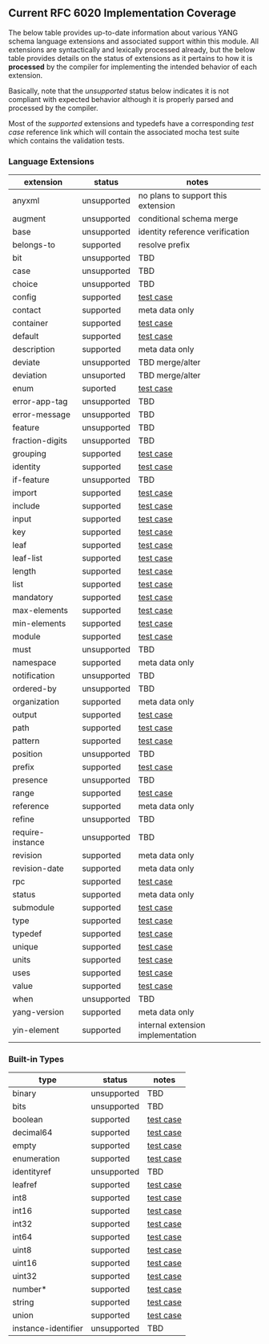 ## Current RFC 6020 Implementation Coverage

The below table provides up-to-date information about various YANG
schema language extensions and associated support within this module.
All extensions are syntactically and lexically processed already, but
the below table provides details on the status of extensions as it
pertains to how it is **processed** by the compiler for implementing
the intended behavior of each extension.

Basically, note that the *unsupported* status below indicates it is
not compliant with expected behavior although it is properly parsed
and processed by the compiler.

Most of the *supported* extensions and typedefs have a corresponding
*test case* reference link which will contain the associated mocha
test suite which contains the validation tests.

### Language Extensions

extension | status | notes
--- | --- | ---
anyxml | unsupported | no plans to support this extension
augment | unsupported | conditional schema merge
base | unsupported | identity reference verification
belongs-to | supported | resolve prefix
bit | unsupported | TBD
case | unsupported | TBD
choice | unsupported | TBD
config | supported |  [test case](./extensions/leaf.coffee)
contact | supported | meta data only
container | supported | [test case](./extensions/container.coffee)
default | supported | [test case](./extensions/leaf.coffee)
description | supported | meta data only
deviate | unsupported | TBD merge/alter
deviation | unsuported | TBD merge/alter
enum | suported | [test case](./extensions/type.coffee)
error-app-tag | unsupported | TBD
error-message | unsupported | TBD
feature | unsupported | TBD
fraction-digits | unsupported | TBD
grouping | supported | [test case](./extensions/grouping.coffee)
identity | supported | [test case](./extensions/module.coffee)
if-feature | unsupported | TBD
import | supported | [test case](./extensions/module.coffee)
include | supported | [test case](./extensions/module.coffee)
input | supported | [test case](./extensions/rpc.coffee)
key | supported | [test case](./extensions/list.coffee)
leaf | supported | [test case](./extensions/leaf.coffee)
leaf-list | supported | [test case](./extensions/leaf-list.coffee)
length | supported | [test case](./extensions/type.coffee)
list | supported | [test case](./extensions/list.coffee)
mandatory | supported | [test case](./extensions/leaf.coffee)
max-elements | supported | [test case](./extensions/leaf-list.coffee)
min-elements | supported | [test case](./extensions/leaf-list.coffee)
module | supported | [test case](./extensions/module.coffee)
must | unsupported | TBD
namespace | supported | meta data only
notification | unsupported | TBD
ordered-by | unsupported | TBD
organization | supported | meta data only
output | supported | [test case](./extensions/rpc.coffee)
path | supported | [test case](./extensions/type.coffee)
pattern | supported | [test case](./extensions/type.coffee)
position | unsupported | TBD
prefix | supported | [test case](./extensions/module.coffee)
presence | unsupported | TBD
range | supported | [test case](./extensions/type.coffee)
reference | supported | meta data only
refine | unsupported | TBD
require-instance | unsupported | TBD
revision | supported | meta data only
revision-date | supported | meta data only
rpc | supported | [test case](./extensions/rpc.coffee)
status | supported | meta data only
submodule | supported | [test case](./extensions/module.coffee)
type | supported | [test case](./extensions/type.coffee)
typedef | supported | [test case](./extensions/type.coffee)
unique | supported | [test case](./extensions/list.coffee)
units | supported | [test case](./extensions/leaf.coffee)
uses | supported | [test case](./extensions/grouping.coffee)
value | supported | [test case](./extensions/type.coffee)
when | unsupported | TBD
yang-version | supported | meta data only
yin-element | supported | internal extension implementation

### Built-in Types

type | status | notes
--- | --- | ---
binary | unsupported | TBD
bits |  unsupported | TBD
boolean | supported | [test case](./extensions/type.coffee)
decimal64 | supported | [test case](./extensions/type.coffee)
empty | supported | [test case](./extensions/type.coffee)
enumeration | supported | [test case](./extensions/type.coffee)
identityref | unsupported | TBD
leafref | supported | [test case](./extensions/type.coffee)
int8 | supported | [test case](./extensions/type.coffee)
int16 | supported | [test case](./extensions/type.coffee)
int32 | supported | [test case](./extensions/type.coffee)
int64 | supported | [test case](./extensions/type.coffee)
uint8 | supported | [test case](./extensions/type.coffee)
uint16 | supported | [test case](./extensions/type.coffee)
uint32 | supported | [test case](./extensions/type.coffee)
number* | supported | [test case](./extensions/type.coffee)
string | supported | [test case](./extensions/type.coffee)
union | supported | [test case](./extensions/type.coffee)
instance-identifier | unsupported | TBD
